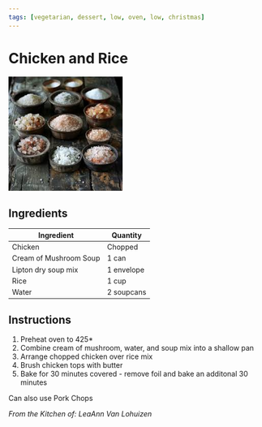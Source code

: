 ```yaml
---
tags: [vegetarian, dessert, low, oven, low, christmas]
---
```


# Chicken and Rice

![Recipe Image](../../public/assets/salt.jpg)

## Ingredients

| Ingredient | Quantity |
|------------|----------|
| Chicken | Chopped
| Cream of Mushroom Soup | 1 can |
|Lipton dry soup mix | 1 envelope|
|Rice | 1 cup |
|Water | 2 soupcans |

## Instructions

1. Preheat oven to 425*
2. Combine cream of mushroom, water, and soup mix into a shallow pan
3. Arrange chopped chicken over rice mix
4. Brush chicken tops with butter
5. Bake for 30 minutes covered - remove foil and bake an additonal 30 minutes

Can also use Pork Chops

*From the Kitchen of: LeaAnn Van Lohuizen*



